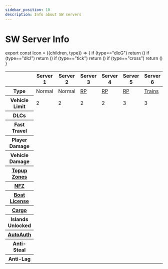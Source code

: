 ```yaml
---
sidebar_position: 10
description: Info about SW servers
---
```



# SW Server Info

export const Icon = ({children, type}) => {
if (type=="dlcG") return (<i class="fa-solid fa-gun text-warning" title="Weapon DLC"></i>)
if (type=="dlcI") return (<i class="fa-solid fa-industry text-warning" title="Industrial DLC"></i>)
if (type=="tick") return (<i class="fas fa-fw fa-check-circle text-success" title="Yes"></i>)
if (type=="cross") return (<i class="fas fa-times-circle text-danger" title="No"></i>) }

<table>
<thead>
    <tr>
        <th scope="col"></th>
        <th scope="col">Server 1</th>
        <th scope="col">Server 2</th>
        <th scope="col">Server 3</th>
        <th scope="col">Server 4</th>
        <th scope="col">Server 5</th>
        <th scope="col">Server 6</th>
    </tr>
</thead>
<tbody>
<tr>
    <th scope="row">Type</th>
    <td class="text-center">Normal</td>
    <td class="text-center">Normal</td>
    <td class="text-center"><a href="/category/hrp">RP</a></td>
    <td class="text-center"><a href="/category/hrp">RP</a></td>
    <td class="text-center"><a href="/category/hrp">RP</a></td>
    <td class="text-center"><a href="/stormworks/trainserver">Trains</a></td>
</tr>
<tr>
    <th scope="row">Vehicle Limit</th>
    <td class="text-center">2</td>
    <td class="text-center">2</td>
    <td class="text-center">2</td>
    <td class="text-center">2</td>
    <td class="text-center">3</td>
    <td class="text-center">3</td>
</tr>
<tr>
    <th scope="row">DLCs</th>
    <td class="text-center"></td>
    <td class="text-center"><Icon type="dlcG"></Icon> <Icon type="dlcI"></Icon></td>
    <td class="text-center"><Icon type="dlcG"></Icon></td>
    <td class="text-center"></td>
    <td class="text-center"></td>
    <td class="text-center"></td>
</tr>
<tr>
    <th scope="row">Fast Travel</th>
    <td class="text-center"><Icon type="tick"></Icon></td>
    <td class="text-center"><Icon type="tick"></Icon></td>
    <td class="text-center"><Icon type="cross"></Icon></td>
    <td class="text-center"><Icon type="cross"></Icon></td>
    <td class="text-center"><Icon type="cross"></Icon></td>
    <td class="text-center"><Icon type="cross"></Icon></td>
</tr>
<tr>
    <th scope="row">Player Damage</th>
    <td class="text-center"><Icon type="tick"></Icon></td>
    <td class="text-center"><Icon type="tick"></Icon></td>
    <td class="text-center"><Icon type="tick"></Icon></td>
    <td class="text-center"><Icon type="tick"></Icon></td>
    <td class="text-center"><Icon type="tick"></Icon></td>
    <td class="text-center"><Icon type="tick"></Icon></td>
</tr>
<tr>
    <th scope="row">Vehicle Damage</th>
    <td class="text-center"><Icon type="cross"></Icon></td>
    <td class="text-center"><Icon type="tick"></Icon></td>
    <td class="text-center"><Icon type="tick"></Icon></td>
    <td class="text-center"><Icon type="tick"></Icon></td>
    <td class="text-center"><Icon type="tick"></Icon></td>
    <td class="text-center"><Icon type="tick"></Icon></td>
</tr>
<tr>
    <th scope="row"><a href="/stormworks/topup-zone">Topup Zones</a></th>
    <td class="text-center"><Icon type="tick"></Icon></td>
    <td class="text-center"><Icon type="tick"></Icon></td>
    <td class="text-center"><Icon type="cross"></Icon></td>
    <td class="text-center"><Icon type="cross"></Icon></td>
    <td class="text-center"><Icon type="cross"></Icon></td>
    <td class="text-center"><Icon type="cross"></Icon></td>
</tr>
<tr>
    <th scope="row"><a href="/stormworks/no-fire-zone">NFZ</a></th>
    <td class="text-center"><Icon type="cross"></Icon></td>
    <td class="text-center"><Icon type="tick"></Icon></td>
    <td class="text-center"><Icon type="tick"></Icon></td>
    <td class="text-center"><Icon type="cross"></Icon></td>
    <td class="text-center"><Icon type="cross"></Icon></td>
    <td class="text-center"><Icon type="cross"></Icon></td>
</tr>
<tr>
    <th scope="row"><a href="/stormworks/boats">Boat License</a></th>
    <td class="text-center"><Icon type="tick"></Icon></td>
    <td class="text-center"><Icon type="tick"></Icon></td>
    <td class="text-center"><Icon type="tick"></Icon></td>
    <td class="text-center"><Icon type="cross"></Icon></td>
    <td class="text-center"><Icon type="cross"></Icon></td>
    <td class="text-center"><Icon type="cross"></Icon></td>
</tr>
<tr>
    <th scope="row"><a href="/stormworks/HRP/cargo-oil">Cargo</a></th>
    <td class="text-center"><Icon type="cross"></Icon></td>
    <td class="text-center"><Icon type="cross"></Icon></td>
    <td class="text-center"><Icon type="tick"></Icon></td>
    <td class="text-center"><Icon type="tick"></Icon></td>
    <td class="text-center"><Icon type="tick"></Icon></td>
    <td class="text-center"><Icon type="cross"></Icon></td>
</tr>
<tr>
    <th scope="row">Islands Unlocked</th>
    <td class="text-center"><Icon type="tick"></Icon></td>
    <td class="text-center"><Icon type="tick"></Icon></td>
    <td class="text-center"><Icon type="tick"></Icon></td>
    <td class="text-center"><Icon type="tick"></Icon></td>
    <td class="text-center"><Icon type="tick"></Icon></td>
    <td class="text-center"><Icon type="tick"></Icon></td>
</tr>
<tr>
    <th scope="row"><a href="/stormworks/HRP/cargo-oil">AutoAuth</a></th>
    <td class="text-center"><Icon type="tick"></Icon></td>
    <td class="text-center"><Icon type="tick"></Icon></td>
    <td class="text-center"><Icon type="tick"></Icon></td>
    <td class="text-center"><Icon type="tick"></Icon></td>
    <td class="text-center"><Icon type="tick"></Icon></td>
    <td class="text-center"><Icon type="tick"></Icon></td>
</tr>
<tr>
    <th scope="row">Anti-Steal</th>
    <td class="text-center"><Icon type="tick"></Icon></td>
    <td class="text-center"><Icon type="tick"></Icon></td>
    <td class="text-center"><Icon type="tick"></Icon></td>
    <td class="text-center"><Icon type="tick"></Icon></td>
    <td class="text-center"><Icon type="tick"></Icon></td>
    <td class="text-center"><Icon type="tick"></Icon></td>
</tr>
<tr>
    <th scope="row">Anti-Lag</th>
    <td class="text-center"><Icon type="tick"></Icon></td>
    <td class="text-center"><Icon type="tick"></Icon></td>
    <td class="text-center"><Icon type="tick"></Icon></td>
    <td class="text-center"><Icon type="tick"></Icon></td>
    <td class="text-center"><Icon type="tick"></Icon></td>
    <td class="text-center"><Icon type="tick"></Icon></td>
</tr>
</tbody>
</table>


